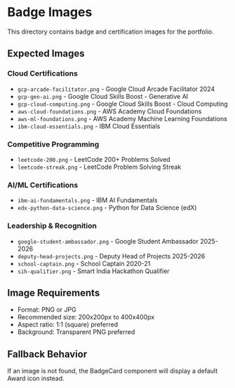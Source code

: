 # Badge Images

This directory contains badge and certification images for the portfolio.

## Expected Images

### Cloud Certifications
- `gcp-arcade-facilitator.png` - Google Cloud Arcade Facilitator 2024
- `gcp-gen-ai.png` - Google Cloud Skills Boost - Generative AI
- `gcp-cloud-computing.png` - Google Cloud Skills Boost - Cloud Computing
- `aws-cloud-foundations.png` - AWS Academy Cloud Foundations
- `aws-ml-foundations.png` - AWS Academy Machine Learning Foundations
- `ibm-cloud-essentials.png` - IBM Cloud Essentials

### Competitive Programming
- `leetcode-200.png` - LeetCode 200+ Problems Solved
- `leetcode-streak.png` - LeetCode Problem Solving Streak

### AI/ML Certifications
- `ibm-ai-fundamentals.png` - IBM AI Fundamentals
- `edx-python-data-science.png` - Python for Data Science (edX)

### Leadership & Recognition
- `google-student-ambassador.png` - Google Student Ambassador 2025-2026
- `deputy-head-projects.png` - Deputy Head of Projects 2025-2026
- `school-captain.png` - School Captain 2020-21
- `sih-qualifier.png` - Smart India Hackathon Qualifier

## Image Requirements

- Format: PNG or JPG
- Recommended size: 200x200px to 400x400px
- Aspect ratio: 1:1 (square) preferred
- Background: Transparent PNG preferred

## Fallback Behavior

If an image is not found, the BadgeCard component will display a default Award icon instead.
